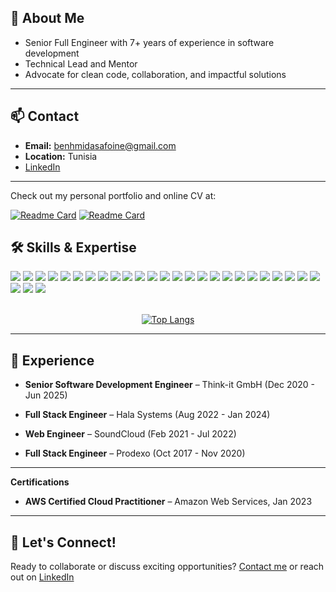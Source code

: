 ## 🚀 About Me

- Senior Full Engineer with 7+ years of experience in software development
- Technical Lead and Mentor
- Advocate for clean code, collaboration, and impactful solutions

---

## 📫 Contact

- **Email:** benhmidasafoine@gmail.com
- **Location:** Tunisia
- [LinkedIn](https://linkedin.com/in/safoine-benhmida) 

---
Check out my personal portfolio and online CV at:

[![Readme Card](https://github-readme-stats.vercel.app/api/pin/?username=safoine27&repo=my-portfolio&theme=transparent)](https://github.com/safoine27/my-portfolio)
[![Readme Card](https://github-readme-stats.vercel.app/api/pin/?username=safoine27&repo=cv&theme=transparent&hide=php)](https://github.com/safoine27/cv)


## 🛠️ Skills & Expertise

<!-- Logos via Shields.io and simple SVGs; you can update links to your own accounts -->

<div align="left">

<!-- Frontend -->
<img src="https://img.shields.io/badge/TypeScript-3178c6?logo=typescript&logoColor=white&style=for-the-badge" />
<img src="https://img.shields.io/badge/JavaScript-f7df1e?logo=javascript&logoColor=black&style=for-the-badge" />
<img src="https://img.shields.io/badge/React-61dafb?logo=react&logoColor=black&style=for-the-badge" />
<img src="https://img.shields.io/badge/Next.js-000000?logo=nextdotjs&logoColor=white&style=for-the-badge" />
<img src="https://img.shields.io/badge/Vue.js-4fc08d?logo=vue.js&logoColor=white&style=for-the-badge" />
<img src="https://img.shields.io/badge/Angular.js-e23237?logo=angularjs&logoColor=white&style=for-the-badge" />
<img src="https://img.shields.io/badge/CSS-1572b6?logo=css3&logoColor=white&style=for-the-badge" />
<img src="https://img.shields.io/badge/Tailwind-38b2ac?logo=tailwindcss&logoColor=white&style=for-the-badge" />
<img src="https://img.shields.io/badge/jQuery-0769ad?logo=jquery&logoColor=white&style=for-the-badge" />
<img src="https://img.shields.io/badge/GraphQL-e10098?logo=graphql&logoColor=white&style=for-the-badge" />

<!-- Backend -->
<img src="https://img.shields.io/badge/Node.js-339933?logo=node.js&logoColor=white&style=for-the-badge" />
<img src="https://img.shields.io/badge/Python-3776ab?logo=python&logoColor=white&style=for-the-badge" />
<img src="https://img.shields.io/badge/Django-092e20?logo=django&logoColor=white&style=for-the-badge" />
<img src="https://img.shields.io/badge/Flask-000000?logo=flask&logoColor=white&style=for-the-badge" />
<img src="https://img.shields.io/badge/PHP-777bb4?logo=php&logoColor=white&style=for-the-badge" />
<img src="https://img.shields.io/badge/Symfony-000000?logo=symfony&logoColor=white&style=for-the-badge" />
<img src="https://img.shields.io/badge/MySQL-4479a1?logo=mysql&logoColor=white&style=for-the-badge" />
<img src="https://img.shields.io/badge/PostgreSQL-336791?logo=postgresql&logoColor=white&style=for-the-badge" />
<img src="https://img.shields.io/badge/MongoDB-47a248?logo=mongodb&logoColor=white&style=for-the-badge" />
<img src="https://img.shields.io/badge/Firebase-ffca28?logo=firebase&logoColor=black&style=for-the-badge" />
<img src="https://img.shields.io/badge/DynamoDB-4053d6?logo=amazon-dynamodb&logoColor=white&style=for-the-badge" />

<!-- DevOps -->
<img src="https://img.shields.io/badge/Docker-2496ed?logo=docker&logoColor=white&style=for-the-badge" />
<img src="https://img.shields.io/badge/AWS-232f3e?logo=amazon-aws&logoColor=white&style=for-the-badge" />
<img src="https://img.shields.io/badge/Github%20Actions-2088ff?logo=github-actions&logoColor=white&style=for-the-badge" />
<img src="https://img.shields.io/badge/Serverless-ff7043?logo=serverless&logoColor=white&style=for-the-badge" />

<!-- Testing -->
<img src="https://img.shields.io/badge/Jest-c21325?logo=jest&logoColor=white&style=for-the-badge" />
<img src="https://img.shields.io/badge/Selenium-43b02a?logo=selenium&logoColor=white&style=for-the-badge" />
<img src="https://img.shields.io/badge/Cypress-17202c?logo=cypress&logoColor=white&style=for-the-badge" />

</div>
<br>
<div align="center">

[![Top Langs](https://github-readme-stats.vercel.app/api/top-langs/?username=safoine27&theme=transparent&layout=donut-vertical&hide=php)](https://github.com/safoine27)

</div>

---

## 💼 Experience

- **Senior Software Development Engineer** – Think-it GmbH (Dec 2020 - Jun 2025)

- **Full Stack Engineer** – Hala Systems (Aug 2022 - Jan 2024)

- **Web Engineer** – SoundCloud (Feb 2021 - Jul 2022)

- **Full Stack Engineer** – Prodexo (Oct 2017 - Nov 2020)

---

**Certifications**
- **AWS Certified Cloud Practitioner** – Amazon Web Services, Jan 2023

---

## 📢 Let's Connect!

Ready to collaborate or discuss exciting opportunities? [Contact me](mailto:benhmidasafoine@gmail.com) or reach out on [LinkedIn](https://linkedin.com/in/safoine-benhmida) 
